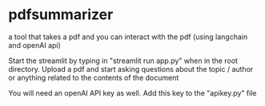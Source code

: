 # pdfsummarizer
a tool that takes a pdf and you can interact with the pdf (using langchain and openAI api)

Start the streamlit by typing in "streamlit run app.py" when in the root directory. 
Upload a pdf and start asking questions about the topic / author or anything related to the contents of the document

You will need an openAI API key as well. Add this key to the "apikey.py" file
